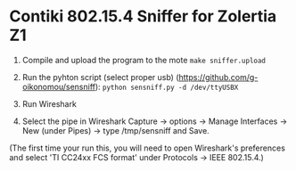 Contiki 802.15.4 Sniffer for Zolertia Z1
========================================

1. Compile and upload the program to the mote
    `make sniffer.upload`

2. Run the pyhton script (select proper usb) (https://github.com/g-oikonomou/sensniff):
    `python sensniff.py -d /dev/ttyUSBX`

3. Run Wireshark

4. Select the pipe in Wireshark
    Capture -> options -> Manage Interfaces -> New (under Pipes) -> type /tmp/sensniff and Save.

(The first time your run this, you will need to open Wireshark's preferences and select 'TI CC24xx FCS format' under Protocols -> IEEE 802.15.4.)
